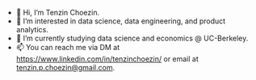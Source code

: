 - 👋 Hi, I’m Tenzin Choezin.
- 👀 I’m interested in data science, data engineering, and product analytics. 
- 🌱 I’m currently studying data science and economics @ UC-Berkeley.
- 📫 You can reach me via DM at https://www.linkedin.com/in/tenzinchoezin/ or email at tenzin.p.choezin@gmail.com. 

<!---
tz-cz/tz-cz is a ✨ special ✨ repository because its `README.md` (this file) appears on your GitHub profile.
You can click the Preview link to take a look at your changes.
--->
